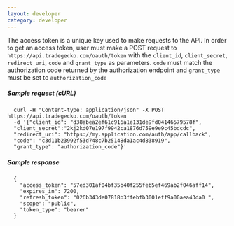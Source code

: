 ```yaml
---
layout: developer
category: developer
---
```

   The access token is a unique key used to make requests to the API. In
   order to get an access token, user must make a POST request to
   `https://api.tradegecko.com/oauth/token` with the `client_id`,
   `client_secret`, `redirect_uri`, `code` and `grant_type` as parameters.
   `code` must match the authorization code returned by the
   authorization endpoint and `grant_type` must be set to
   `authorization_code`

##### Sample request (cURL)

      curl -H "Content-type: application/json" -X POST https://api.tradegecko.com/oauth/token
      -d '{"client_id": "d38abea2ef61c916a1e131de9fd04146579578f",
      "client_secret":"2kj2kd07e197f9942ca1876d759e9e9c45bdcdc",
      "redirect_uri": "https://my.application.com/auth/app/callback",
      "code": "c3d11b23992f53d748c7b25148da1ac4d838919",
      "grant_type": "authorization_code"}'

##### Sample response

      {
        "access_token": "57ed301af04bf35b40f255feb5ef469ab2f046aff14",
        "expires_in": 7200,
        "refresh_token": "026b343de07818b3ffebfb3001eff9a00aea43da0 ",
        "scope": "public",
        "token_type": "bearer"
      }
